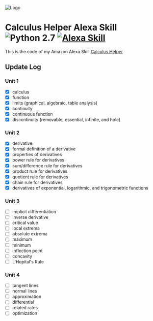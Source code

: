 ![Logo](https://images-na.ssl-images-amazon.com/images/I/51SumZMQoZL._SL210_QL95_BG0,0,0,0_FMpng_.jpg)
# Calculus Helper Alexa Skill ![Python 2.7](https://img.shields.io/badge/Python-2.7-blue.svg) [![Alexa Skill](https://img.shields.io/badge/Amazon-Published-orange.svg)](http://amzn.to/2AjyGqv)
This is the code of my Amazon Alexa Skill [Calculus Helper](http://amzn.to/2AjyGqv)

## Update Log

### Unit 1
- [x] calculus
- [x] function
- [x] limits (graphical, algebraic, table analysis)
- [x] continuity
- [x] continuous function
- [x] discontinuity (removable, essential, infinite, and hole) 

### Unit 2
- [x] derivative
- [x] formal definition of a derivative
- [x] properties of derivatives
- [x] power rule for derivatives
- [x] sum/difference rule for derivatives
- [x] product rule for derivatives
- [x] quotient rule for derivatives
- [x] chain rule for derivatives
- [x] derivatives of exponential, logarithmic, and trigonometric functions
 
 ### Unit 3
- [ ] implicit differentiation
- [ ] inverse derivative 
- [ ] critical value
- [ ] local extrema
- [ ] absolute extrema
- [ ] maximum
- [ ] minimum
- [ ] inflection point
- [ ] concavity
- [ ] L'Hopital's Rule 

### Unit 4
- [ ] tangent lines
- [ ] normal lines
- [ ] approximation
- [ ] differential
- [ ] related rates
- [ ] optimization
